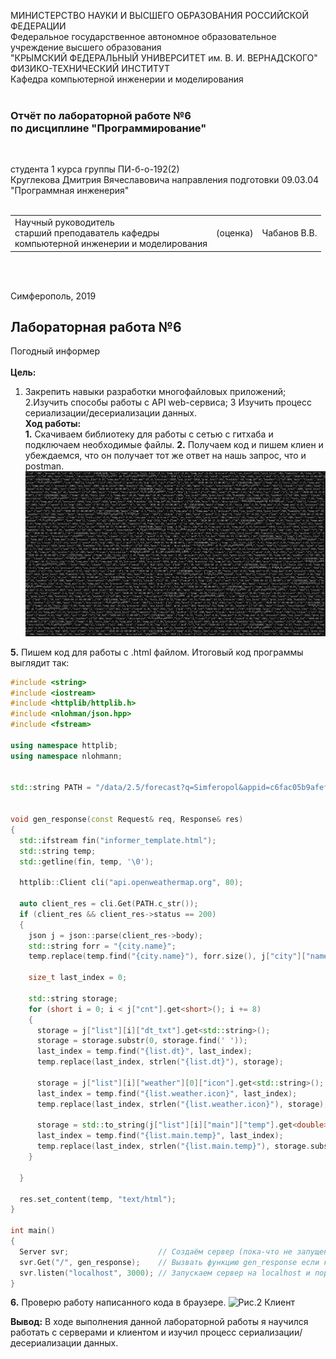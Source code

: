 МИНИСТЕРСТВО НАУКИ  И ВЫСШЕГО ОБРАЗОВАНИЯ РОССИЙСКОЙ ФЕДЕРАЦИИ  
Федеральное государственное автономное образовательное учреждение высшего образования  
"КРЫМСКИЙ ФЕДЕРАЛЬНЫЙ УНИВЕРСИТЕТ им. В. И. ВЕРНАДСКОГО"  
ФИЗИКО-ТЕХНИЧЕСКИЙ ИНСТИТУТ  
Кафедра компьютерной инженерии и моделирования
<br/><br/>

### Отчёт по лабораторной работе №6<br/> по дисциплине "Программирование"
<br/>

студента 1 курса группы ПИ-б-о-192(2)  
Круглекова Дмитрия Вячеславовича
направления подготовки 09.03.04 "Программная инженерия"  
<br/>

<table>
<tr><td>Научный руководитель<br/> старший преподаватель кафедры<br/> компьютерной инженерии и моделирования</td>
<td>(оценка)</td>
<td>Чабанов В.В.</td>
</tr>
</table>
<br/><br/>

Симферополь, 2019

## Лабораторная работа №6
Погодный информер\
\
**Цель:** 
1. Закрепить навыки разработки многофайловыx приложений;
2.Изучить способы работы с API web-сервиса;
3 Изучить процесс сериализации/десериализации данных.
\
**Ход работы:**\
**1\.** Скачиваем библиотеку для работы с сетью с гитхаба и подключаем необходимые файлы.
**2\.** Получаем код и пишем клиен и убеждаемся, что он получает тот же ответ на нашь запрос, что и postman.
![Рис.1 Ответ клиенту](https://github.com/K4PITOIIIK4/-/blob/master/Лабораторная%20работа%206/1.png)

**5\.** Пишем код для работы с .html файлом. Итоговый код программы выглядит так:
```c++
#include <string>
#include <iostream>
#include <httplib/httplib.h>
#include <nlohman/json.hpp>
#include <fstream>

using namespace httplib;
using namespace nlohmann;


std::string PATH = "/data/2.5/forecast?q=Simferopol&appid=c6fac05b9afef023bd1347495d1c2052&units=metric&lang=en";


void gen_response(const Request& req, Response& res)
{
  std::ifstream fin("informer_template.html");
  std::string temp;
  std::getline(fin, temp, '\0');

  httplib::Client cli("api.openweathermap.org", 80);

  auto client_res = cli.Get(PATH.c_str());
  if (client_res && client_res->status == 200)
  {
    json j = json::parse(client_res->body);
    std::string forr = "{city.name}";
    temp.replace(temp.find("{city.name}"), forr.size(), j["city"]["name"].get<std::string>());

    size_t last_index = 0;

    std::string storage;
    for (short i = 0; i < j["cnt"].get<short>(); i += 8)
    {
      storage = j["list"][i]["dt_txt"].get<std::string>();
      storage = storage.substr(0, storage.find(' '));
      last_index = temp.find("{list.dt}", last_index);
      temp.replace(last_index, strlen("{list.dt}"), storage);

      storage = j["list"][i]["weather"][0]["icon"].get<std::string>();
      last_index = temp.find("{list.weather.icon}", last_index);
      temp.replace(last_index, strlen("{list.weather.icon}"), storage);

      storage = std::to_string(j["list"][i]["main"]["temp"].get<double>());
      last_index = temp.find("{list.main.temp}", last_index);
      temp.replace(last_index, strlen("{list.main.temp}"), storage.substr(0, 4));
    }

  }

  res.set_content(temp, "text/html");
}

int main()
{
  Server svr;                    // Создаём сервер (пока-что не запущен)
  svr.Get("/", gen_response);    // Вызвать функцию gen_response если кто-то обратиться к корню "сайта"
  svr.listen("localhost", 3000); // Запускаем сервер на localhost и порту 1234  
}
```
**6\.** Проверю работу написанного кода в браузере.
![Рис.2 Клиент](https://raw.githubusercontent.com/GachiGucciGhoul/Laboratory_works/master/Lab6/scrinshots/itog.jpg)


**Вывод:** В ходе выполнения данной лабораторной работы я  научился работать с серверами и клиентом и изучил процесс сериализации/десериализации данных.

